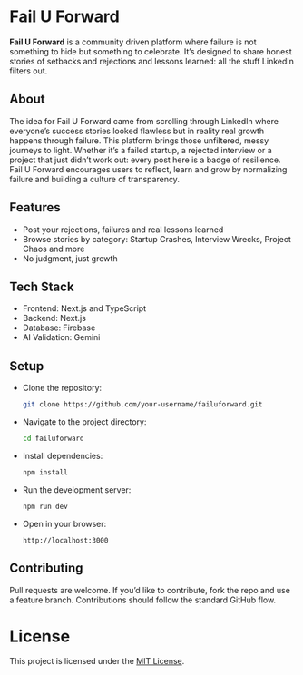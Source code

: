 # Fail U Forward

**Fail U Forward** is a community driven platform where failure is not something to hide but something to celebrate. It’s designed to share honest stories of setbacks and rejections and lessons learned: all the stuff LinkedIn filters out. 

## About 

The idea for Fail U Forward came from scrolling through LinkedIn where everyone’s success stories looked flawless but in reality real growth happens through failure. 
This platform brings those unfiltered, messy journeys to light. 
Whether it’s a failed startup, a rejected interview or a project that just didn’t work out: every post here is a badge of resilience. 
Fail U Forward encourages users to reflect, learn and grow by normalizing failure and building a culture of transparency. 

## Features 

- Post your rejections, failures and real lessons learned
- Browse stories by category: Startup Crashes, Interview Wrecks, Project Chaos and more
- No judgment, just growth 

## Tech Stack 

- Frontend: Next.js and TypeScript
- Backend: Next.js
-  Database: Firebase
-  AI Validation: Gemini 

## Setup 

- Clone the repository:
  ```bash
  git clone https://github.com/your-username/failuforward.git 
  
- Navigate to the project directory:
  ```bash
  cd failuforward
  
- Install dependencies:
  ```bash
  npm install 

- Run the development server: 
  ```bash
  npm run dev 

- Open in your browser:
  ```arduino
  http://localhost:3000  

## Contributing 

Pull requests are welcome. If you’d like to contribute, fork the repo and use a feature branch. Contributions should follow the standard GitHub flow. 

# License 

This project is licensed under the [MIT License](LICENSE).
